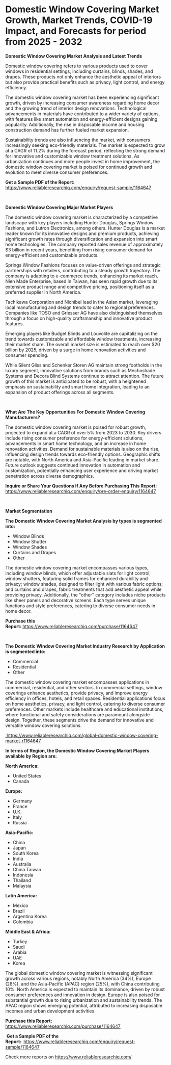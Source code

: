 <p><h1>Domestic Window Covering Market Growth, Market Trends, COVID-19 Impact, and Forecasts for period from 2025 - 2032</h1></p><p><strong>Domestic Window Covering Market Analysis and Latest Trends</strong></p>
<p><p>Domestic window covering refers to various products used to cover windows in residential settings, including curtains, blinds, shades, and drapes. These products not only enhance the aesthetic appeal of interiors but also provide practical benefits such as privacy, light control, and energy efficiency.</p><p>The domestic window covering market has been experiencing significant growth, driven by increasing consumer awareness regarding home decor and the growing trend of interior design renovations. Technological advancements in materials have contributed to a wider variety of options, with features like smart automation and energy-efficient designs gaining popularity. Additionally, the rise in disposable income and housing construction demand has further fueled market expansion.</p><p>Sustainability trends are also influencing the market, with consumers increasingly seeking eco-friendly materials. The market is expected to grow at a CAGR of 11.2% during the forecast period, reflecting the strong demand for innovative and customizable window treatment solutions. As urbanization continues and more people invest in home improvement, the domestic window covering market is poised for continued growth and evolution to meet diverse consumer preferences.</p></p>
<p><strong>Get a Sample PDF of the Report:&nbsp;</strong> <a href="https://www.reliableresearchiq.com/enquiry/request-sample/1164647?utm_campaign=1720&utm_medium=2&utm_source=Github&utm_content=ia&utm_term=05042025&utm_id=domestic-window-covering">https://www.reliableresearchiq.com/enquiry/request-sample/1164647</a></p>
<p>&nbsp;</p>
<p><strong>Domestic Window Covering Major Market Players</strong></p>
<p><p>The domestic window covering market is characterized by a competitive landscape with key players including Hunter Douglas, Springs Window Fashions, and Lutron Electronics, among others. Hunter Douglas is a market leader known for its innovative designs and premium products, achieving significant growth rates through diversification and expansion into smart home technologies. The company reported sales revenue of approximately $3 billion in recent years, benefiting from rising consumer demand for energy-efficient and customizable products.</p><p>Springs Window Fashions focuses on value-driven offerings and strategic partnerships with retailers, contributing to a steady growth trajectory. The company is adapting to e-commerce trends, enhancing its market reach. Nien Made Enterprise, based in Taiwan, has seen rapid growth due to its extensive product range and competitive pricing, positioning itself as a preferred supplier in North America.</p><p>Tachikawa Corporation and Nichibei lead in the Asian market, leveraging local manufacturing and design trends to cater to regional preferences. Companies like TOSO and Griesser AG have also distinguished themselves through a focus on high-quality craftsmanship and innovative product features.</p><p>Emerging players like Budget Blinds and Louvolite are capitalizing on the trend towards customizable and affordable window treatments, increasing their market share. The overall market size is estimated to reach over $20 billion by 2025, driven by a surge in home renovation activities and consumer spending.</p><p>While Silent Gliss and Schenker Storen AG maintain strong footholds in the luxury segment, innovative solutions from brands such as Mechoshade Systems and Decora Blind Systems continue to attract attention. The future growth of this market is anticipated to be robust, with a heightened emphasis on sustainability and smart home integration, leading to an expansion of product offerings across all segments.</p></p>
<p>&nbsp;</p>
<p><strong>What Are The Key Opportunities For Domestic Window Covering Manufacturers?</strong></p>
<p><p>The domestic window covering market is poised for robust growth, projected to expand at a CAGR of over 5% from 2023 to 2030. Key drivers include rising consumer preference for energy-efficient solutions, advancements in smart home technology, and an increase in home renovation activities. Demand for sustainable materials is also on the rise, influencing design trends towards eco-friendly options. Geographic shifts are notable, with North America and Asia-Pacific leading in market share. Future outlook suggests continued innovation in automation and customization, potentially enhancing user experience and driving market penetration across diverse demographics.</p></p>
<p><strong>Inquire or Share Your Questions If Any Before Purchasing This Report:</strong> <a href="https://www.reliableresearchiq.com/enquiry/pre-order-enquiry/1164647?utm_campaign=1720&utm_medium=2&utm_source=Github&utm_content=ia&utm_term=05042025&utm_id=domestic-window-covering">https://www.reliableresearchiq.com/enquiry/pre-order-enquiry/1164647</a></p>
<p>&nbsp;</p>
<p><strong>Market Segmentation</strong></p>
<p><strong>The Domestic Window Covering Market Analysis by types is segmented into:</strong></p>
<p><ul><li>Window Blinds</li><li>Window Shutter</li><li>Window Shades</li><li>Curtains and Drapes</li><li>Other</li></ul></p>
<p><p>The domestic window covering market encompasses various types, including window blinds, which offer adjustable slats for light control; window shutters, featuring solid frames for enhanced durability and privacy; window shades, designed to filter light with various fabric options; and curtains and drapes, fabric treatments that add aesthetic appeal while providing privacy. Additionally, the "other" category includes niche products like sheer panels and decorative screens. Each type serves unique functions and style preferences, catering to diverse consumer needs in home decor.</p></p>
<p><strong>Purchase this Report:&nbsp;</strong><a href="https://www.reliableresearchiq.com/purchase/1164647?utm_campaign=1720&utm_medium=2&utm_source=Github&utm_content=ia&utm_term=05042025&utm_id=domestic-window-covering">https://www.reliableresearchiq.com/purchase/1164647</a></p>
<p>&nbsp;</p>
<p><strong>The Domestic Window Covering Market Industry Research by Application is segmented into:</strong></p>
<p><ul><li>Commercial</li><li>Residential</li><li>Other</li></ul></p>
<p><p>The domestic window covering market encompasses applications in commercial, residential, and other sectors. In commercial settings, window coverings enhance aesthetics, provide privacy, and improve energy efficiency in offices, hotels, and retail spaces. Residential applications focus on home aesthetics, privacy, and light control, catering to diverse consumer preferences. Other markets include healthcare and educational institutions, where functional and safety considerations are paramount alongside design. Together, these segments drive the demand for innovative and versatile window covering solutions.</p></p>
<p><a href="https://www.reliableresearchiq.com/global-domestic-window-covering-market-r1164647?utm_campaign=1720&utm_medium=2&utm_source=Github&utm_content=ia&utm_term=05042025&utm_id=domestic-window-covering">&nbsp;https://www.reliableresearchiq.com/global-domestic-window-covering-market-r1164647</a></p>
<p><strong>In terms of Region, the Domestic Window Covering Market Players available by Region are:</strong></p>
<p>
    <p> <strong> North America: </strong>
        <ul>
            <li>United States</li>
            <li>Canada</li>
        </ul>
        </p> 
    <p> <strong> Europe: </strong>
        <ul>
            <li>Germany</li>
            <li>France</li>
            <li>U.K.</li>
            <li>Italy</li>
            <li>Russia</li>
        </ul>
        </p> 
    <p> <strong> Asia-Pacific: </strong>
        <ul>
            <li>China</li>
            <li>Japan</li>
            <li>South Korea</li>
            <li>India</li>
            <li>Australia</li>
            <li>China Taiwan</li>
            <li>Indonesia</li>
            <li>Thailand</li>
            <li>Malaysia</li>
        </ul>
        </p> 
    <p> <strong> Latin America: </strong>
        <ul>
            <li>Mexico</li>
            <li>Brazil</li>
            <li>Argentina Korea</li>
            <li>Colombia</li>
        </ul>
        </p> 
    <p> <strong> Middle East & Africa: </strong>
        <ul>
            <li>Turkey</li>
            <li>Saudi</li>
            <li>Arabia</li>
            <li>UAE</li>
            <li>Korea</li>
        </ul>
    </p>
    </p>
<p><p>The global domestic window covering market is witnessing significant growth across various regions, notably North America (34%), Europe (28%), and the Asia-Pacific (APAC) region (25%), with China contributing 10%. North America is expected to maintain its dominance, driven by robust consumer preferences and innovation in design. Europe is also poised for substantial growth due to rising urbanization and sustainability trends. The APAC region shows emerging potential, attributed to increasing disposable incomes and urban development activities.</p></p>
<p><strong>Purchase this Report: </strong><a href="https://www.reliableresearchiq.com/purchase/1164647?utm_campaign=1720&utm_medium=2&utm_source=Github&utm_content=ia&utm_term=05042025&utm_id=domestic-window-covering">https://www.reliableresearchiq.com/purchase/1164647</a></p>
<p>&nbsp;<strong>Get a Sample PDF of the Report:&nbsp;&nbsp;</strong><a href="https://www.reliableresearchiq.com/enquiry/request-sample/1164647?utm_campaign=1720&utm_medium=2&utm_source=Github&utm_content=ia&utm_term=05042025&utm_id=domestic-window-covering">https://www.reliableresearchiq.com/enquiry/request-sample/1164647</a></p>
<p><strong></strong></p>
<p>Check more reports on <a href="https://www.reliableresearchiq.com/?utm_campaign=1720&utm_medium=2&utm_source=Github&utm_content=ia&utm_term=05042025&utm_id=domestic-window-covering">https://www.reliableresearchiq.com/</a></p>